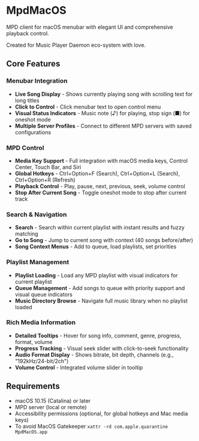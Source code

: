 # MpdMacOS

MPD client for macOS menubar with elegant UI and comprehensive playback control.

Created for Music Player Daemon eco-system with love.

## Core Features

### Menubar Integration
- **Live Song Display** - Shows currently playing song with scrolling text for long titles
- **Click to Control** - Click menubar text to open control menu
- **Visual Status Indicators** - Music note (♪) for playing, stop sign (■) for oneshot mode
- **Multiple Server Profiles** - Connect to different MPD servers with saved configurations

### MPD Control
- **Media Key Support** - Full integration with macOS media keys, Control Center, Touch Bar, and Siri
- **Global Hotkeys** - Ctrl+Option+F (Search), Ctrl+Option+L (Search), Ctrl+Option+R (Refresh)
- **Playback Control** - Play, pause, next, previous, seek, volume control
- **Stop After Current Song** - Toggle oneshot mode to stop after current track

### Search & Navigation
- **Search** - Search within current playlist with instant results and fuzzy matching
- **Go to Song** - Jump to current song with context (40 songs before/after)
- **Song Context Menus** - Add to queue, load playlists, set priorities

### Playlist Management
- **Playlist Loading** - Load any MPD playlist with visual indicators for current playlist
- **Queue Management** - Add songs to queue with priority support and visual queue indicators
- **Music Directory Browse** - Navigate full music library when no playlist loaded

### Rich Media Information
- **Detailed Tooltips** - Hover for song info, comment, genre, progress, format, volume
- **Progress Tracking** - Visual seek slider with click-to-seek functionality
- **Audio Format Display** - Shows bitrate, bit depth, channels (e.g., "192kHz/24-bit/2ch")
- **Volume Control** - Integrated volume slider in tooltip

## Requirements
- macOS 10.15 (Catalina) or later
- MPD server (local or remote)
- Accessibility permissions (optional, for global hotkeys and Mac media keys)
- To avoid MacOS Gatekeeper `xattr -rd com.apple.quarantine MpdMacOS.app`
